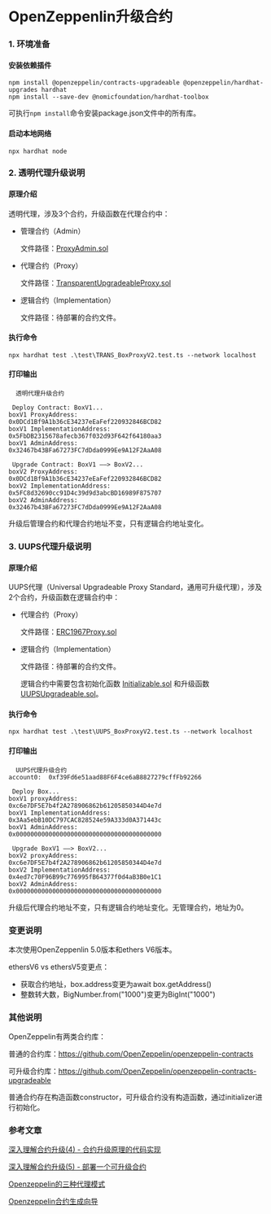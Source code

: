 # OpenZeppenlin升级合约

### 1. 环境准备

#### 安装依赖插件
```shell
npm install @openzeppelin/contracts-upgradeable @openzeppelin/hardhat-upgrades hardhat
npm install --save-dev @nomicfoundation/hardhat-toolbox
```

可执行`npm install`命令安装package.json文件中的所有库。

#### 启动本地网络
```shell
npx hardhat node
```


### 2. 透明代理升级说明


#### 原理介绍
透明代理，涉及3个合约，升级函数在代理合约中：

- 管理合约（Admin）
  
  文件路径：[ProxyAdmin.sol](https://github.com/OpenZeppelin/openzeppelin-contracts/blob/master/contracts/proxy/transparent/ProxyAdmin.sol)

- 代理合约（Proxy）
  
  文件路径：[TransparentUpgradeableProxy.sol](https://github.com/OpenZeppelin/openzeppelin-contracts/blob/master/contracts/proxy/transparent/TransparentUpgradeableProxy.sol)

- 逻辑合约（Implementation）
  
  文件路径：待部署的合约文件。


#### 执行命令
```shell
npx hardhat test .\test\TRANS_BoxProxyV2.test.ts --network localhost
```


#### 打印输出
```
  透明代理升级合约

 Deploy Contract: BoxV1...
boxV1 ProxyAddress:           0x0DCd1Bf9A1b36cE34237eEaFef220932846BCD82
boxV1 ImplementationAddress:  0x5FbDB2315678afecb367f032d93F642f64180aa3
boxV1 AdminAddress:           0x32467b43BFa67273FC7dDda0999Ee9A12F2AaA08

 Upgrade Contract: BoxV1 ——> BoxV2...
boxV2 ProxyAddress:           0x0DCd1Bf9A1b36cE34237eEaFef220932846BCD82
boxV2 ImplementationAddress:  0x5FC8d32690cc91D4c39d9d3abcBD16989F875707
boxV2 AdminAddress:           0x32467b43BFa67273FC7dDda0999Ee9A12F2AaA08
```
升级后管理合约和代理合约地址不变，只有逻辑合约地址变化。


### 3. UUPS代理升级说明

#### 原理介绍
UUPS代理（Universal Upgradeable Proxy Standard，通用可升级代理），涉及2个合约，升级函数在逻辑合约中：

- 代理合约（Proxy）
  
  文件路径：[ERC1967Proxy.sol](https://github.com/OpenZeppelin/openzeppelin-contracts/blob/master/contracts/proxy/ERC1967/ERC1967Proxy.sol)

- 逻辑合约（Implementation）
  
  文件路径：待部署的合约文件。

  逻辑合约中需要包含初始化函数 [Initializable.sol](https://github.com/OpenZeppelin/openzeppelin-contracts/blob/master/contracts/proxy/utils/Initializable.sol) 和升级函数 [UUPSUpgradeable.sol](https://github.com/OpenZeppelin/openzeppelin-contracts/blob/master/contracts/proxy/utils/UUPSUpgradeable.sol)。


#### 执行命令
```shell
npx hardhat test .\test\UUPS_BoxProxyV2.test.ts --network localhost
```


#### 打印输出
```
  UUPS代理升级合约
account0:  0xf39Fd6e51aad88F6F4ce6aB8827279cffFb92266

 Deploy Box...
boxV1 proxyAddress:           0xc6e7DF5E7b4f2A278906862b61205850344D4e7d
boxV1 ImplementationAddress:  0x3Aa5ebB10DC797CAC828524e59A333d0A371443c
boxV1 AdminAddress:           0x0000000000000000000000000000000000000000

 Upgrade BoxV1 ——> BoxV2...
boxV2 proxyAddress:           0xc6e7DF5E7b4f2A278906862b61205850344D4e7d
boxV2 ImplementationAddress:  0x4ed7c70F96B99c776995fB64377f0d4aB3B0e1C1
boxV2 AdminAddress:           0x0000000000000000000000000000000000000000
```
升级后代理合约地址不变，只有逻辑合约地址变化。无管理合约，地址为0。

### 变更说明
本次使用OpenZeppenlin 5.0版本和ethers V6版本。

ethersV6 vs ethersV5变更点：
- 获取合约地址，box.address变更为await box.getAddress()
- 整数转大数，BigNumber.from("1000")变更为BigInt("1000")


### 其他说明
OpenZeppelin有两类合约库：

普通的合约库：https://github.com/OpenZeppelin/openzeppelin-contracts

可升级合约库：https://github.com/OpenZeppelin/openzeppelin-contracts-upgradeable

普通合约存在构造函数constructor，可升级合约没有构造函数，通过initializer进行初始化。

### 参考文章

[深入理解合约升级(4) - 合约升级原理的代码实现](https://mirror.xyz/xyyme.eth/VSyU0JfmVrcqN-F28tX5mzYjxFFAosl8tDAQX3vB5Dg)

[深入理解合约升级(5) - 部署一个可升级合约](https://mirror.xyz/xyyme.eth/kM9ld2u0D1BpHAfXTiaSPGPtDnOd6vrxJ5_tW4wZVBk)

[Openzeppelin的三种代理模式](https://cloud.tencent.com/developer/article/2152968)

[Openzeppelin合约生成向导](https://wizard.openzeppelin.com)